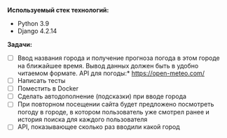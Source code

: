 **Используемый стек технологий:**
* Python 3.9
* Django 4.2.14

**Задачи:**
* [ ] Ввод названия города и получение прогноза погода в этом городе на ближайшее время. 
Вывод данных должен быть в удобно читаемом формате.
API для погоды:* https://open-meteo.com/
* [ ] Написать тесты
* [ ] Поместить в Docker
* [ ] Сделать автодополнение (подсказки) при вводе города
* [ ] При повторном посещении сайта будет предложено посмотреть погоду в городе, 
в котором пользователь уже смотрел ранее и история поиска для каждого пользователя
* [ ] API, показывающее сколько раз вводили какой город